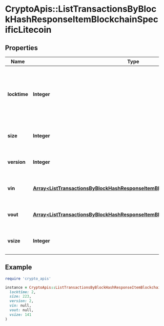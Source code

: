 # CryptoApis::ListTransactionsByBlockHashResponseItemBlockchainSpecificLitecoin

## Properties

| Name | Type | Description | Notes |
| ---- | ---- | ----------- | ----- |
| **locktime** | **Integer** | Represents the time at which a particular transaction can be added to the blockchain. |  |
| **size** | **Integer** | Represents the total size of this transaction. |  |
| **version** | **Integer** | Represents transaction version number. |  |
| **vin** | [**Array&lt;ListTransactionsByBlockHashResponseItemBlockchainSpecificLitecoinVin&gt;**](ListTransactionsByBlockHashResponseItemBlockchainSpecificLitecoinVin.md) | Represents the transaction inputs. |  |
| **vout** | [**Array&lt;ListTransactionsByBlockHashResponseItemBlockchainSpecificLitecoinVout&gt;**](ListTransactionsByBlockHashResponseItemBlockchainSpecificLitecoinVout.md) | Represents the transaction outputs. |  |
| **vsize** | **Integer** | Represents the virtual size of this transaction. |  |

## Example

```ruby
require 'crypto_apis'

instance = CryptoApis::ListTransactionsByBlockHashResponseItemBlockchainSpecificLitecoin.new(
  locktime: 2,
  size: 223,
  version: 2,
  vin: null,
  vout: null,
  vsize: 141
)
```

